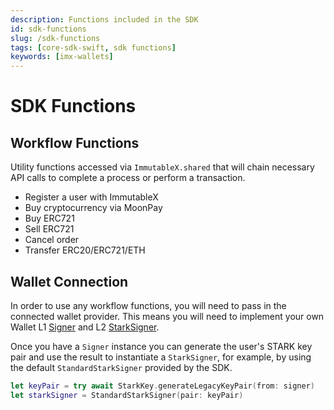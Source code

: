 ```yaml
---
description: Functions included in the SDK
id: sdk-functions
slug: /sdk-functions
tags: [core-sdk-swift, sdk functions]
keywords: [imx-wallets]
---
```


# SDK Functions

## Workflow Functions

Utility functions accessed via `ImmutableX.shared` that will chain necessary API calls to complete a process or perform a transaction.

- Register a user with ImmutableX
- Buy cryptocurrency via MoonPay
- Buy ERC721
- Sell ERC721
- Cancel order
- Transfer ERC20/ERC721/ETH

## Wallet Connection

In order to use any workflow functions, you will need to pass in the connected wallet provider. This means you will need to implement your own Wallet L1 [Signer](https://github.com/immutable/imx-core-sdk-swift/blob/main/Sources/ImmutableXCore/Signer.swift) and L2 [StarkSigner](https://github.com/immutable/imx-core-sdk-swift/blob/main/Sources/ImmutableXCore/Signer.swift).

Once you have a `Signer` instance you can generate the user's STARK key pair and use the result to instantiate a `StarkSigner`, for example, by using the default `StandardStarkSigner` provided by the SDK.

```swift
let keyPair = try await StarkKey.generateLegacyKeyPair(from: signer)
let starkSigner = StandardStarkSigner(pair: keyPair)
```
